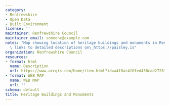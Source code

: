 ```yaml
---
category:
- Renfrewshire
- Open Data
- Built Environment
license: ''
maintainer: Renfrewshire Council
maintainer_email: someone@example.com
notes: "Map showing location of heritage buildings and monuments in Renfrewshire with\
  \ links to detailed descriptions on\_https://paisley.is"
organization: Renfrewshire Council
resources:
- format: html
  name: Description
  url: https://www.arcgis.com/home/item.html?id=a4f0ac4f0fed458cad272614796a3e2e
- format: WEB MAP
  name: WEB MAP
  url: ''
schema: default
title: Heritage Buildings and Monuments
---
```

